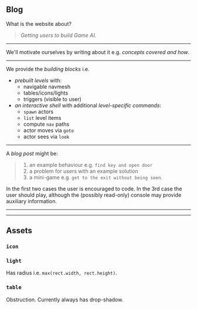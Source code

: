 ## Blog

What is the website about?

> _Getting users to build Game AI._

---

We'll motivate ourselves by writing about it e.g. _concepts covered and how_.

---

We provide the _building blocks_ i.e.

- _prebuilt levels_ with:
  - navigable navmesh
  - tables/icons/lights
  - triggers (visible to user)
- _an interactive shell_ with additional _level-specific commands_:
  - `spawn` actors
  - `list` level items
  - compute `nav` paths
  - actor moves via `goto`
  - actor sees via `look`

---

A _blog post_ might be:
> 1. an example behaviour e.g. `find key and open door`
> 1. a problem for users with an example solution
> 1. a mini-game e.g. `get to the exit without being seen`.

In the first two cases the user is encouraged to code.
In the 3rd case the user should play, although the (possibly read-only) console may provide auxiliary information.


---

<!-- Need a story? _No_.

> No need for setting, plot, characters, dialogue.
> <br>
> No need for neat isolated package.
> <br>
> No need to fudge Game AI for appearances.

> hmm... some kind of _setting_ may still be warranted.
> Game AI puzzles... in context of what?  -->


---
<!-- 
Examples:

- Player can walk around.
- He asked her a question. She paused, then slowly walked away.
- He was sitting on a chair. He got up, picked up the gun, and walked out of the room.
- They were waiting for him. He didn't even know what hit him.
- The family sat down for dinner.
- Bob avoids Alice. -->

<!-- Importantly, I must enjoy making it. -->


## Assets

### `icon`

### `light`

Has radius i.e. `max(rect.width, rect.height)`.

### `table`

Obstruction.
Currently always has drop-shadow.
